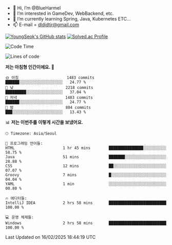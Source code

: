 - 👋 Hi, I’m @BlueHarmel
- 👀 I’m interested in GameDev, WebBackend, etc.
- 🌱 I’m currently learning Spring, Java, Kubernetes ETC...
- 📫 E-mail = dldjdtjr@gmail.com

[![YoungSeok's GitHub stats](https://github-readme-stats.vercel.app/api?username=BlueHarmel&show_icons=true&theme=transparent)](https://github.com/anuraghazra/github-readme-stats)
[![Solved.ac Profile](http://mazassumnida.wtf/api/v2/generate_badge?boj=dldjdtjr)](https://solved.ac/dldjdtjr/)

<!--START_SECTION:waka-->
![Code Time](http://img.shields.io/badge/Code%20Time-824%20hrs%2024%20mins-blue)

![Lines of code](https://img.shields.io/badge/%EC%A0%80%EB%8A%94%20%EC%97%AC%ED%83%9C%EA%B9%8C%EC%A7%80%20-46.7%20million%20%EC%A4%84%EC%9D%98%20%EC%BD%94%EB%93%9C%EB%A5%BC%20%EC%9E%91%EC%84%B1%ED%96%88%EC%96%B4%EC%9A%94.-blue)

**저는 아침형 인간이에요. 🐤** 

```text
🌞 아침                     1483 commits        ██████░░░░░░░░░░░░░░░░░░░   24.77 % 
🌆 낮　                     2218 commits        █████████░░░░░░░░░░░░░░░░   37.04 % 
🌃 저녁                     1483 commits        ██████░░░░░░░░░░░░░░░░░░░   24.77 % 
🌙 밤　                     804 commits         ███░░░░░░░░░░░░░░░░░░░░░░   13.43 % 
```


📊 **저는 이번주를 이렇게 시간을 보냈어요.** 

```text
🕑︎ Timezone: Asia/Seoul

💬 프로그래밍 언어들: 
HTML                     1 hr 45 mins        ███████████████░░░░░░░░░░   58.75 % 
Java                     51 mins             ███████░░░░░░░░░░░░░░░░░░   28.88 % 
CSS                      12 mins             ██░░░░░░░░░░░░░░░░░░░░░░░   07.07 % 
Groovy                   7 mins              █░░░░░░░░░░░░░░░░░░░░░░░░   04.04 % 
YAML                     1 min               ░░░░░░░░░░░░░░░░░░░░░░░░░   00.80 % 

🔥 에디터들: 
IntelliJ IDEA            2 hrs 58 mins       █████████████████████████   100.00 % 

💻 운영 체제들: 
Windows                  2 hrs 58 mins       █████████████████████████   100.00 % 
```


 Last Updated on 16/02/2025 18:44:19 UTC
<!--END_SECTION:waka-->
<!---
BlueHarmel/BlueHarmel is a ✨ special ✨ repository because its `README.md` (this file) appears on your GitHub profile.
You can click the Preview link to take a look at your changes.
--->

